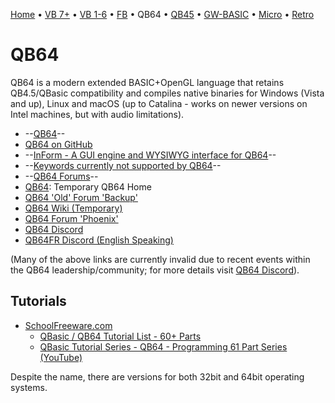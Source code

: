 [Home](https://gotbasic.com) • [VB 7+](vb.md) • [VB 1-6](vb6.md) • [FB](freebasic.md) • QB64 • [QB45](qb.md) • [GW-BASIC](gw-basic.md) • [Micro](micro.md) • [Retro](retro.md)

# QB64

QB64 is a modern extended BASIC+OpenGL language that retains QB4.5/QBasic compatibility and compiles native binaries for Windows (Vista and up), Linux and macOS (up to Catalina - works on newer versions on Intel machines, but with audio limitations).

- --[QB64](https://www.qb64.org)--
- [QB64 on GitHub](https://github.com/QB64Team/qb64)
- --[InForm - A GUI engine and WYSIWYG interface for QB64](https://www.qb64.org/inform/)--
- --[Keywords currently not supported by QB64](http://www.qb64.org/wiki/Keywords_currently_not_supported_by_QB64)--
- --[QB64 Forums](https://www.qb64.org/forum/index.php)--
- [QB64](http://bit.ly/QB64Official): Temporary QB64 Home
- [QB64 'Old' Forum 'Backup'](https://1drv.ms/u/s!AknUrv8RXVYMh5AJlcK_sTbAU0qm5A?e=s3HaUA)
- [QB64 Wiki (Temporary)](https://qb64phoenix.com/wiki/www.qb64.org/wiki/Main_Page.html)
- [QB64 Forum 'Phoenix'](https://qb64phoenix.com/forum/)
- [QB64 Discord](https://discord.gg/2t9HTYK)
- [QB64FR Discord (English Speaking)](https://discord.gg/uZ6ShdQZ)

(Many of the above links are currently invalid due to recent events within the QB64 leadership/community; for more details visit [QB64 Discord](https://discord.gg/2t9HTYK)).

## Tutorials

- [SchoolFreeware.com](https://www.schoolfreeware.com)
  - [QBasic / QB64 Tutorial List - 60+ Parts](https://www.schoolfreeware.com/QBasic_Tutorials_-_QB64_Tutorials_-_Programming_And_Code_Examples.html)
  - [QBasic Tutorial Series - QB64 - Programming 61 Part Series (YouTube)](https://www.youtube.com/playlist?list=PLF6199808BD4901E1)

Despite the name, there are versions for both 32bit and 64bit operating systems.
